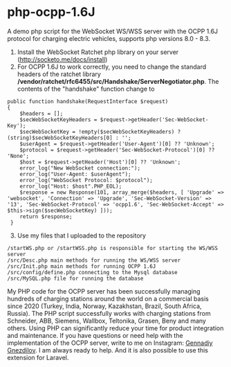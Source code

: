 # php-ocpp-1.6J
A demo php script for the WebSocket WS/WSS server with the OCPP 1.6J protocol for charging electric vehicles, supports php versions 8.0 - 8.3.

1. Install the WebSocket Ratchet php library on your server (http://socketo.me/docs/install)
2. For OCPP 1.6J to work correctly, you need to change the standard headers of the ratchet library
**/vendor/ratchet/rfc6455/src/Handshake/ServerNegotiator.php**. The contents of the "handshake" function change to
```
public function handshake(RequestInterface $request)
{
    $headers = [];
    $secWebSocketKeyHeaders = $request->getHeader('Sec-WebSocket-Key');
    $secWebSocketKey = !empty($secWebSocketKeyHeaders) ? (string)$secWebSocketKeyHeaders[0] : '';
    $userAgent = $request->getHeader('User-Agent')[0] ?? 'Unknown';
    $protocol = $request->getHeader('Sec-WebSocket-Protocol')[0] ?? 'None';
    $host = $request->getHeader('Host')[0] ?? 'Unknown';
    error_log("New WebSocket connection:");
    error_log("User-Agent: $userAgent");
    error_log("WebSocket Protocol: $protocol");
    error_log("Host: $host".PHP_EOL);
    $response = new Response(101, array_merge($headers, [ 'Upgrade' => 'websocket', 'Connection' => 'Upgrade', 'Sec-WebSocket-Version' => '13', 'Sec-WebSocket-Protocol' => 'ocpp1.6', 'Sec-WebSocket-Accept' => $this->sign($secWebSocketKey) ]));
    return $response;
 }

```
3. Use my files that I uploaded to the repository
```
/startWS.php or /startWSS.php is responsible for starting the WS/WSS server
/src/Desc.php main methods for running the WS/WSS server
/src/Init.php main methods for running OCPP 1.6J
/src/config/define.php connecting to the Mysql database
/src/MySQL.php file for running the database
```
My PHP code for the OCPP server has been successfully managing hundreds of charging stations around the world on a commercial basis since 2020 (Turkey, India, Norway, Kazakhstan, Brazil, South Africa, Russia). The PHP script successfully works with charging stations from Schneider, ABB, Siemens, Wallbox, Teltonika, Grasen, Beny and many others.
Using PHP can significantly reduce your time for product integration and maintenance.
If you have questions or need help with the implementation of the OCPP server, write to me on Instagram: [Gennadiy Gnezdilov](https://www.instagram.com/gennadiy.gnezdilov/). I am always ready to help. And it is also possible to use this extension for Laravel.